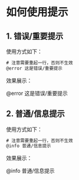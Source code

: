# 如何使用提示

## 1. 错误/重要提示
使用方式如下：
```html
# 注意需要重起一行，否则不生效
@error 这是错误/重要提示
````
效果展示：

@error 这是错误/重要提示

## 2. 普通/信息提示
使用方式如下：
```html
# 注意需要重起一行，否则不生效
@info 普通/信息提示
````
效果展示：

@info 普通/信息提示